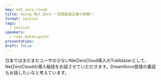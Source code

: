 ```yaml
---
key: net_zero_cloud
title: Going Net Zero ～空間創造企業の挑戦～
format: session
tags:
  - session
speakers:
  - rumi_kotaniguchi
presentation: 
draft: false
---
```

日本ではまだまだユーザの少ないNetZeroCloud導入のTrailblazerとして、NetZeroCloudの導入秘話をお話させていただきます。Dreamforce登壇の裏話もお話したいなと考えています。